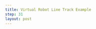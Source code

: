 ```yaml
---
title: Virtual Robot Line Track Example
step: 31
layout: post
---
```


<script src='https://gist.github.com/madhephaestus/4eff40e28638934fa21f.js'></script>